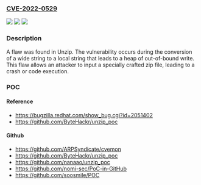 ### [CVE-2022-0529](https://cve.mitre.org/cgi-bin/cvename.cgi?name=CVE-2022-0529)
![](https://img.shields.io/static/v1?label=Product&message=unzip&color=blue)
![](https://img.shields.io/static/v1?label=Version&message=n%2Fa&color=blue)
![](https://img.shields.io/static/v1?label=Vulnerability&message=SEGV&color=brighgreen)

### Description

A flaw was found in Unzip. The vulnerability occurs during the conversion of a wide string to a local string that leads to a heap of out-of-bound write. This flaw allows an attacker to input a specially crafted zip file, leading to a crash or code execution.

### POC

#### Reference
- https://bugzilla.redhat.com/show_bug.cgi?id=2051402
- https://github.com/ByteHackr/unzip_poc

#### Github
- https://github.com/ARPSyndicate/cvemon
- https://github.com/ByteHackr/unzip_poc
- https://github.com/nanaao/unzip_poc
- https://github.com/nomi-sec/PoC-in-GitHub
- https://github.com/soosmile/POC

